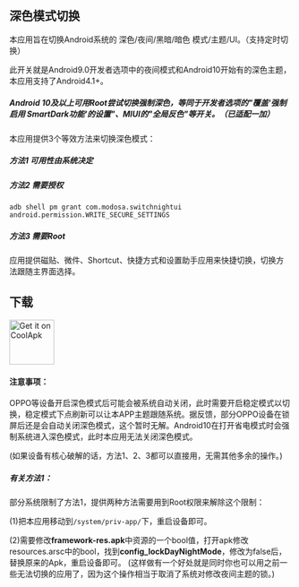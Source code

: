 ## 深色模式切换

本应用旨在切换Android系统的 深色/夜间/黑暗/暗色 模式/主题/UI。（支持定时切换）

此开关就是Android9.0开发者选项中的夜间模式和Android10开始有的深色主题，本应用支持了Android4.1+。


##### Android 10及以上可用Root尝试切换强制深色，等同于开发者选项的"覆盖'强制启用 SmartDark功能'的设置"、MIUI的"全局反色"等开关。（已适配一加）

本应用提供3个等效方法来切换深色模式：

##### 方法1 可用性由系统决定

##### 方法2 需要授权

` adb shell pm grant com.modosa.switchnightui android.permission.WRITE_SECURE_SETTINGS `

##### 方法3 需要Root

应用提供磁贴、微件、Shortcut、快捷方式和设置助手应用来快捷切换，切换方法跟随主界面选择。

## 下载
[<img src="https://github.com/dadaewq/Dark-Mode-Switch/raw/master/app/src/main/ic_launcher-web.png"
     alt="Get it on CoolApk"
     height="80">](https://www.coolapk.com/apk/com.modosa.switchnightui)


#### 注意事项：

OPPO等设备开启深色模式后可能会被系统自动关闭，此时需要开启稳定模式以切换，稳定模式下点刷新可以让本APP主题跟随系统。据反馈，部分OPPO设备在锁屏后还是会自动关闭深色模式，这个暂时无解。Android10在打开省电模式时会强制系统进入深色模式，此时本应用无法关闭深色模式。

(如果设备有核心破解的话，方法1、2、3都可以直接用，无需其他多余的操作。)

##### 有关方法1：

部分系统限制了方法1，提供两种方法需要用到Root权限来解除这个限制：

(1)把本应用移动到`/system/priv-app/`下，重启设备即可。

(2)需要修改**framework-res.apk**中资源的一个bool值，打开apk修改resources.arsc中的bool，找到**config_lockDayNightMode**，修改为false后，替换原来的Apk，重启设备即可。
(这样做有一个好处就是同时你也可以用之前一些无法切换的应用了，因为这个操作相当于取消了系统对修改夜间主题的锁。)

